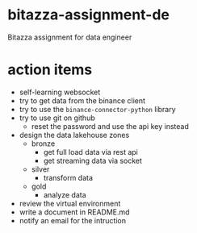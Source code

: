 # bitazza-assignment-de
Bitazza assignment for data engineer

# action items
- self-learning websocket
- try to get data from the binance client
- try to use the `binance-connector-python` library
- try to use git on github
    - reset the password and use the api key instead
- design the data lakehouse zones
    - bronze
        - get full load data via rest api
        - get streaming data via socket
    - silver
        - transform data
    - gold
        - analyze data
- review the virtual environment
- write a document in README.md
- notify an email for the intruction